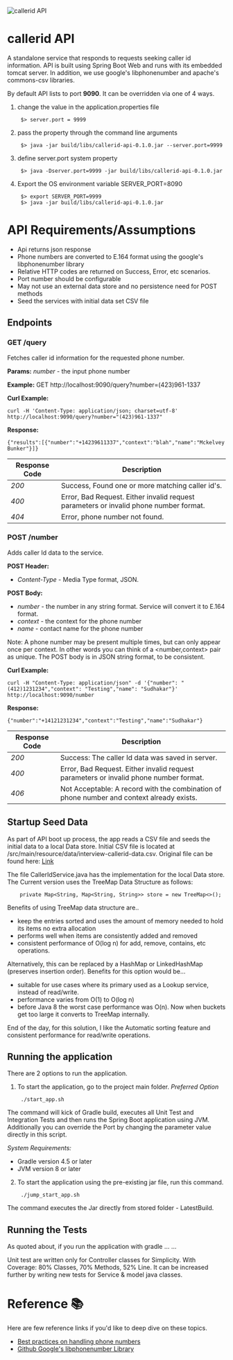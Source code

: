 
![callerid API](http://callapps.studio/images/ic_callerid_logo.png "callerid API")
# callerid API

A standalone service that responds to requests seeking caller id information.
API is built using Spring Boot Web and runs with its embedded tomcat server. 
In addition, we use google's libphonenumber and apache's commons-csv libraries.

By default API lists to port **9090**.  It can be overridden via one of 4 ways.
    
1. change the value in the application.properties file

        $> server.port = 9999
    
2. pass the property through the command line arguments

        $> java -jar build/libs/callerid-api-0.1.0.jar --server.port=9999

3. define server.port system property

        $> java -Dserver.port=9999 -jar build/libs/callerid-api-0.1.0.jar
        
4. Export the OS environment variable SERVER_PORT=8090 

        $> export SERVER_PORT=9999
        $> java -jar build/libs/callerid-api-0.1.0.jar


# API Requirements/Assumptions
- Api returns json response
- Phone numbers are converted to E.164 format using the google's libphonenumber library
- Relative HTTP codes are returned on Success, Error, etc scenarios.
- Port number should be configurable
- May not use an external data store and no persistence need for POST methods
- Seed the services with initial data set CSV file

## Endpoints

### GET /query

Fetches caller id information for the requested phone number.

**Params:**
*number* - the input phone number

**Example:**
GET http://localhost:9090/query?number=(423)961-1337

**Curl Example:**

    curl -H 'Content-Type: application/json; charset=utf-8' http://localhost:9090/query?number="(423)961-1337"

**Response:**

    {"results":[{"number":"+14239611337","context":"blah","name":"Mckelvey Bunker"}]}



Response Code | Description
---           | --- 
 *200*        | Success, Found one or more matching caller id's.
 *400*        | Error, Bad Request.  Either invalid request parameters or invalid phone number format.
 *404*        | Error, phone number not found.


### POST /number

Adds caller Id data to the service.

**POST Header:**
* *Content-Type* - Media Type format, JSON.

**POST Body:**
* *number*  - the number in any string format.  Service will convert it to E.164 format.
* *context* - the context for the phone number
* *name*    - contact name for the phone number

Note: A phone number may be present multiple times, but can only appear once per context. In other words you can think of a <number,context> pair as unique.
The POST body is in JSON string format, to be consistent.

**Curl Example:**

    curl -H "Content-Type: application/json" -d '{"number": "(412)1231234","context": "Testing","name": "Sudhakar"}' http://localhost:9090/number

**Response:**

    {"number":"+14121231234","context":"Testing","name":"Sudhakar"}
    

Response Code | Description
---           | --- 
*200*         | Success: The caller Id data was saved in server.
*400*         | Error, Bad Request.  Either invalid request parameters or invalid phone number format. 
*406*         | Not Acceptable: A record with the combination of phone number and context already exists.

## Startup Seed Data

As part of API boot up process, the app reads a CSV file and seeds the initial data to a local Data store.
Initial CSV file is located at /src/main/resource/data/interview-callerid-data.csv.
Original file can be found here: [Link](https://www.dropbox.com/s/0hmkx242o42g924/interview-callerid-data.csv.gz?dl=0)

The file CallerIdService.java has the implementation for the local Data store.
The Current version uses the TreeMap Data Structure as follows:

        private Map<String, Map<String, String>> store = new TreeMap<>();

Benefits of using TreeMap data structure are..
- keep the entries sorted and uses the amount of memory needed to hold its items no extra allocation
- performs well when items are consistently added and removed
- consistent performance of O(log n) for add, remove, contains, etc operations.

Alternatively, this can be replaced by a HashMap or LinkedHashMap (preserves insertion order).
Benefits for this option would be...
- suitable for use cases where its primary used as a Lookup service, instead of read/write. 
- performance varies from  O(1) to O(log n)
- before Java 8 the worst case performance was O(n).  Now when buckets get too large it converts to TreeMap internally.

End of the day, for this solution, I like the Automatic sorting feature and consistent performance for read/write operations.

## Running the application

There are 2 options to run the application.

1. To start the application, go to the project main folder. *Preferred Option*

        ./start_app.sh

The command will kick of Gradle build, executes all Unit Test and Integration Tests and then runs the Spring Boot application using JVM.  Additionally you can override the Port by changing the parameter value directly in this script.

*System Requirements:*
- Gradle version 4.5 or later
- JVM version 8 or later


2. To start the application using the pre-existing jar file, run this command.

        ./jump_start_app.sh
        
The command executes the Jar directly from stored folder - LatestBuild.

## Running the Tests

As quoted about, if you run the application with gradle
...
...

Unit test are written only for Controller classes for Simplicity.  With Coverage: 80% Classes, 70% Methods, 52% Line.
It can be increased further by writing new tests for Service & model java classes.

# Reference :books:

Here are few reference links if you'd like  to deep dive on these topics.
- [Best practices on handling phone numbers](https://mojolingo.com/blog/2015/best-practices-handling-phone-numbers/)
- [Github Google's libphonenumber Library](https://github.com/googlei18n/libphonenumber)

